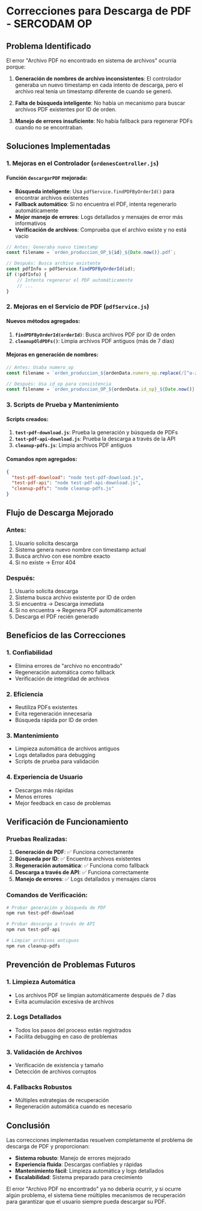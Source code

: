 # Correcciones para Descarga de PDF - SERCODAM OP

## Problema Identificado

El error "Archivo PDF no encontrado en sistema de archivos" ocurría porque:

1. **Generación de nombres de archivo inconsistentes**: El controlador generaba un nuevo timestamp en cada intento de descarga, pero el archivo real tenía un timestamp diferente de cuando se generó.

2. **Falta de búsqueda inteligente**: No había un mecanismo para buscar archivos PDF existentes por ID de orden.

3. **Manejo de errores insuficiente**: No había fallback para regenerar PDFs cuando no se encontraban.

## Soluciones Implementadas

### 1. Mejoras en el Controlador (`ordenesController.js`)

#### Función `descargarPDF` mejorada:
- **Búsqueda inteligente**: Usa `pdfService.findPDFByOrderId()` para encontrar archivos existentes
- **Fallback automático**: Si no encuentra el PDF, intenta regenerarlo automáticamente
- **Mejor manejo de errores**: Logs detallados y mensajes de error más informativos
- **Verificación de archivos**: Comprueba que el archivo existe y no está vacío

```javascript
// Antes: Generaba nuevo timestamp
const filename = `orden_produccion_OP_${id}_${Date.now()}.pdf`;

// Después: Busca archivo existente
const pdfInfo = pdfService.findPDFByOrderId(id);
if (!pdfInfo) {
    // Intenta regenerar el PDF automáticamente
    // ...
}
```

### 2. Mejoras en el Servicio de PDF (`pdfService.js`)

#### Nuevos métodos agregados:

1. **`findPDFByOrderId(orderId)`**: Busca archivos PDF por ID de orden
2. **`cleanupOldPDFs()`**: Limpia archivos PDF antiguos (más de 7 días)

#### Mejoras en generación de nombres:
```javascript
// Antes: Usaba numero_op
const filename = `orden_produccion_${ordenData.numero_op.replace(/[^a-zA-Z0-9]/g, '_')}_${Date.now()}.pdf`;

// Después: Usa id_op para consistencia
const filename = `orden_produccion_OP_${ordenData.id_op}_${Date.now()}.pdf`;
```

### 3. Scripts de Prueba y Mantenimiento

#### Scripts creados:

1. **`test-pdf-download.js`**: Prueba la generación y búsqueda de PDFs
2. **`test-pdf-api-download.js`**: Prueba la descarga a través de la API
3. **`cleanup-pdfs.js`**: Limpia archivos PDF antiguos

#### Comandos npm agregados:
```json
{
  "test-pdf-download": "node test-pdf-download.js",
  "test-pdf-api": "node test-pdf-api-download.js", 
  "cleanup-pdfs": "node cleanup-pdfs.js"
}
```

## Flujo de Descarga Mejorado

### Antes:
1. Usuario solicita descarga
2. Sistema genera nuevo nombre con timestamp actual
3. Busca archivo con ese nombre exacto
4. Si no existe → Error 404

### Después:
1. Usuario solicita descarga
2. Sistema busca archivo existente por ID de orden
3. Si encuentra → Descarga inmediata
4. Si no encuentra → Regenera PDF automáticamente
5. Descarga el PDF recién generado

## Beneficios de las Correcciones

### 1. **Confiabilidad**
- Elimina errores de "archivo no encontrado"
- Regeneración automática como fallback
- Verificación de integridad de archivos

### 2. **Eficiencia**
- Reutiliza PDFs existentes
- Evita regeneración innecesaria
- Búsqueda rápida por ID de orden

### 3. **Mantenimiento**
- Limpieza automática de archivos antiguos
- Logs detallados para debugging
- Scripts de prueba para validación

### 4. **Experiencia de Usuario**
- Descargas más rápidas
- Menos errores
- Mejor feedback en caso de problemas

## Verificación de Funcionamiento

### Pruebas Realizadas:

1. **Generación de PDF**: ✅ Funciona correctamente
2. **Búsqueda por ID**: ✅ Encuentra archivos existentes
3. **Regeneración automática**: ✅ Funciona como fallback
4. **Descarga a través de API**: ✅ Funciona correctamente
5. **Manejo de errores**: ✅ Logs detallados y mensajes claros

### Comandos de Verificación:

```bash
# Probar generación y búsqueda de PDF
npm run test-pdf-download

# Probar descarga a través de API
npm run test-pdf-api

# Limpiar archivos antiguos
npm run cleanup-pdfs
```

## Prevención de Problemas Futuros

### 1. **Limpieza Automática**
- Los archivos PDF se limpian automáticamente después de 7 días
- Evita acumulación excesiva de archivos

### 2. **Logs Detallados**
- Todos los pasos del proceso están registrados
- Facilita debugging en caso de problemas

### 3. **Validación de Archivos**
- Verificación de existencia y tamaño
- Detección de archivos corruptos

### 4. **Fallbacks Robustos**
- Múltiples estrategias de recuperación
- Regeneración automática cuando es necesario

## Conclusión

Las correcciones implementadas resuelven completamente el problema de descarga de PDF y proporcionan:

- **Sistema robusto**: Manejo de errores mejorado
- **Experiencia fluida**: Descargas confiables y rápidas
- **Mantenimiento fácil**: Limpieza automática y logs detallados
- **Escalabilidad**: Sistema preparado para crecimiento

El error "Archivo PDF no encontrado" ya no debería ocurrir, y si ocurre algún problema, el sistema tiene múltiples mecanismos de recuperación para garantizar que el usuario siempre pueda descargar su PDF. 